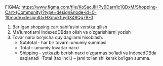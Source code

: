 FIGMA: https://www.figma.com/file/KoSacJIHPy9Darn1c1QDxM/Shopping-Cart-(Community)?type=design&node-id=0-1&mode=design&t=HXmukfuy6X49Qg7B-0

1. Berilgan shopping cart sahifasini verstka qilish
2. Ma’lumotlarni IndexedDBdan olish va o’zgarishlarni yozish
3. Tovar narxi bo’yicha quyidagilarni hisoblash:
   - Subtotal - har bir tovarni umumiy summasi
   - Total – umumiy tovarlar narxi
   - Shipping – yetkazib berish narxi o’zgarmas bo’ladi va IndexedDBda saqlanadi
     -Total (tax incl.) – jami to’lanishi kerak bo’lgan summa.
